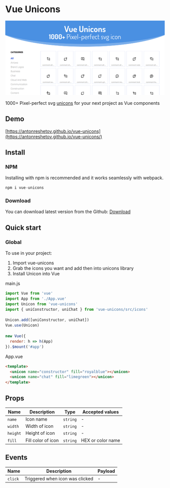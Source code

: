 # Vue Unicons

<img src="./src/assets/hero.png" alt="logo of vue-unicons repository">

1000+ Pixel-perfect svg [unicons](https://github.com/iconscout/unicons) for your next project as Vue components

## Demo

[https://antonreshetov.github.io/vue-unicons](https://antonreshetov.github.io/vue-unicons/)

## Install

### NPM

Installing with npm is recommended and it works seamlessly with webpack.

```js
npm i vue-unicons
```

### Download

You can download latest version from the Github: [Download](https://github.com/antonreshetov/vue-unicons)

## Quick start

### Global

To use in your project:

1. Import vue-unicons
2. Grab the icons you want and add then into unicons library
3. Install Unicon into Vue

main.js

```js
import Vue from 'vue'
import App from './App.vue'
import Unicon from 'vue-unicons'
import { uniConstructor, uniChat } from 'vue-unicons/src/icons'

Unicon.add([uniConstructor, uniChat])
Vue.use(Unicon)

new Vue({
  render: h => h(App)
}).$mount('#app')
```

App.vue

```html
<template>
  <unicon name="constructor" fill="royalblue"></unicon>
  <unicon name="chat" fill="limegreen"></unicon>
</template>
```

## Props

| Name        | Description        | Type     | Accepted values          |
| ----------- | ------------------ | -------- | ------------------------ |
| `name`      | Icon name          | `string` | -                        |
| `width`     | Width of icon      | `string` | -                        |
| `height`    | Height of icon     | `string` | -                        |
| `fill`      | Fill color of icon | `string` | HEX or color name        |

## Events

| Name    | Description                     | Payload |
| ------- | ------------------------------- | ------- |
| `click` | Triggered when icon was clicked | -       |
